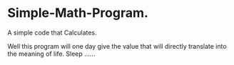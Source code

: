 Simple-Math-Program.
====================

A simple code that Calculates.

Well this program will one day give the value that will directly translate into the meaning of life. Sleep ......
